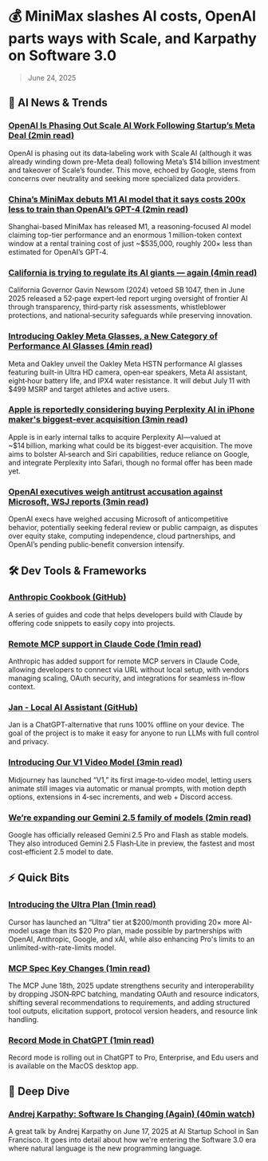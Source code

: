 # 💰 MiniMax slashes AI costs, OpenAI parts ways with Scale, and Karpathy on Software 3.0

> June 24, 2025

## 🧠 AI News & Trends

### [OpenAI Is Phasing Out Scale AI Work Following Startup’s Meta Deal (2min read)](https://e.aidevroundup.com/p/click?url=https%3A%2F%2Fwww.bloomberg.com%2Fnews%2Farticles%2F2025-06-18%2Fopenai-is-phasing-out-its-work-with-scale-ai-after-meta-deal&s=[[subscriberToken]])

OpenAI is phasing out its data‑labeling work with Scale AI (although it was
already winding down pre-Meta deal) following Meta’s $14 billion investment and
takeover of Scale’s founder. This move, echoed by Google, stems from concerns
over neutrality and seeking more specialized data providers.

### [China’s MiniMax debuts M1 AI model that it says costs 200x less to train than OpenAI’s GPT-4 (2min read)](https://e.aidevroundup.com/p/click?url=https%3A%2F%2Ffortune.com%2F2025%2F06%2F18%2Fchinas-minimax-m1-ai-model-200x-less-expensive-to-train-than-openai-gpt-4%2F&s=[[subscriberToken]])

Shanghai-based MiniMax has released M1, a reasoning-focused AI model claiming
top-tier performance and an enormous 1 million-token context window at a rental
training cost of just ~$535,000, roughly 200× less than estimated for OpenAI’s
GPT‑4.

### [California is trying to regulate its AI giants — again (4min read)](https://e.aidevroundup.com/p/click?url=https%3A%2F%2Fwww.theverge.com%2Fai-artificial-intelligence%2F688301%2Fcalifornia-is-trying-to-regulate-its-ai-giants-again&s=[[subscriberToken]])

California Governor Gavin Newsom (2024) vetoed SB 1047, then in June 2025
released a 52‑page expert‑led report urging oversight of frontier AI through
transparency, third‑party risk assessments, whistleblower protections, and
national‑security safeguards while preserving innovation.

### [Introducing Oakley Meta Glasses, a New Category of Performance AI Glasses (4min read)](https://e.aidevroundup.com/p/click?url=https%3A%2F%2Fabout.fb.com%2Fnews%2F2025%2F06%2Fintroducing-oakley-meta-glasses-a-new-category-of-performance-ai-glasses%2F&s=[[subscriberToken]])

Meta and Oakley unveil the Oakley Meta HSTN performance AI glasses featuring
built-in Ultra HD camera, open‑ear speakers, Meta AI assistant, eight‑hour
battery life, and IPX4 water resistance. It will debut July 11 with $499 MSRP
and target athletes and active users.

### [Apple is reportedly considering buying Perplexity AI in iPhone maker's biggest-ever acquisition (3min read)](https://e.aidevroundup.com/p/click?url=https%3A%2F%2Fwww.tomsguide.com%2Fai%2Fapple-is-reportedly-considering-buying-perplexity-ai-in-iphone-makers-biggest-ever-acquisition&s=[[subscriberToken]])

Apple is in early internal talks to acquire Perplexity AI—valued at
~$14 billion, marking what could be its biggest-ever acquisition. The move aims
to bolster AI‑search and Siri capabilities, reduce reliance on Google, and
integrate Perplexity into Safari, though no formal offer has been made yet.

### [OpenAI executives weigh antitrust accusation against Microsoft, WSJ reports (3min read)](https://e.aidevroundup.com/p/click?url=https%3A%2F%2Fwww.reuters.com%2Fsustainability%2Fboards-policy-regulation%2Fopenai-executives-have-discussed-accusing-microsoft-anticompetitive-behavior-wsj-2025-06-16%2F&s=[[subscriberToken]])

OpenAI execs have weighed accusing Microsoft of anticompetitive behavior,
potentially seeking federal review or public campaign, as disputes over equity
stake, computing independence, cloud partnerships, and OpenAI’s pending
public‑benefit conversion intensify.

## 🛠️ Dev Tools & Frameworks

### [Anthropic Cookbook (GitHub)](https://e.aidevroundup.com/p/click?url=https%3A%2F%2Fgithub.com%2Fanthropics%2Fanthropic-cookbook&s=[[subscriberToken]])

A series of guides and code that helps developers build with Claude by offering
code snippets to easily copy into projects.

### [Remote MCP support in Claude Code (1min read)](https://e.aidevroundup.com/p/click?url=https%3A%2F%2Fwww.anthropic.com%2Fnews%2Fclaude-code-remote-mcp&s=[[subscriberToken]])

Anthropic has added support for remote MCP servers in Claude Code, allowing
developers to connect via URL without local setup, with vendors managing
scaling, OAuth security, and integrations for seamless in-flow context.

### [Jan - Local AI Assistant (GitHub)](https://e.aidevroundup.com/p/click?url=https%3A%2F%2Fgithub.com%2Fmenloresearch%2Fjan&s=[[subscriberToken]])

Jan is a ChatGPT-alternative that runs 100% offline on your device. The goal of
the project is to make it easy for anyone to run LLMs with full control and
privacy.

### [Introducing Our V1 Video Model (3min read)](https://e.aidevroundup.com/p/click?url=https%3A%2F%2Fupdates.midjourney.com%2Fintroducing-our-v1-video-model%2F&s=[[subscriberToken]])

Midjourney has launched “V1,” its first image‑to‑video model, letting users
animate still images via automatic or manual prompts, with motion depth options,
extensions in 4‑sec increments, and web + Discord access.

### [We’re expanding our Gemini 2.5 family of models (2min read)](https://e.aidevroundup.com/p/click?url=https%3A%2F%2Fblog.google%2Fproducts%2Fgemini%2Fgemini-2-5-model-family-expands%2F&s=[[subscriberToken]])

Google has officially released Gemini 2.5 Pro and Flash as stable models. They
also introduced Gemini 2.5 Flash‑Lite in preview, the fastest and most
cost‑efficient 2.5 model to date.

## ⚡ Quick Bits

### [Introducing the Ultra Plan (1min read)](https://e.aidevroundup.com/p/click?url=https%3A%2F%2Fwww.cursor.com%2Fen%2Fblog%2Fnew-tier&s=[[subscriberToken]])

Cursor has launched an “Ultra” tier at $200/month providing 20× more AI-model
usage than its $20 Pro plan, made possible by partnerships with OpenAI,
Anthropic, Google, and xAI, while also enhancing Pro's limits to an
unlimited-with-rate-limits model.

### [MCP Spec Key Changes (1min read)](https://e.aidevroundup.com/p/click?url=https%3A%2F%2Fmodelcontextprotocol.io%2Fspecification%2F2025-06-18%2Fchangelog&s=[[subscriberToken]])

The MCP June 18th, 2025 update strengthens security and interoperability by
dropping JSON‑RPC batching, mandating OAuth and resource indicators, shifting
several recommendations to requirements, and adding structured tool outputs,
elicitation support, protocol version headers, and resource link handling.

### [Record Mode in ChatGPT (1min read)](https://e.aidevroundup.com/p/click?url=https%3A%2F%2Fx.com%2Fopenai%2Fstatus%2F1935419375600926971&s=[[subscriberToken]])

Record mode is rolling out in ChatGPT to Pro, Enterprise, and Edu users and is
available on the MacOS desktop app.

## 📌 Deep Dive

### [Andrej Karpathy: Software Is Changing (Again) (40min watch)](https://e.aidevroundup.com/p/click?url=https%3A%2F%2Fwww.youtube.com%2Fwatch%3Fv%3DLCEmiRjPEtQ&s=[[subscriberToken]])

A great talk by Andrej Karpathy on June 17, 2025 at AI Startup School in San
Francisco. It goes into detail about how we're entering the Software 3.0 era
where natural language is the new programming language.
